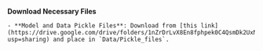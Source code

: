 **Download Necessary Files**

    - **Model and Data Pickle Files**: Download from [this link](https://drive.google.com/drive/folders/1nZrDrLvX8En8fphpek0C4QsmDk2UxNC8?usp=sharing) and place in `Data/Pickle_files`.